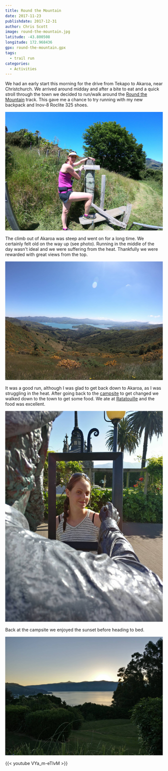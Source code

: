 ```yaml
---
title: Round the Mountain
date: 2017-11-23
publishdate: 2017-12-31
author: Chris Scott
image: round-the-mountain.jpg
latitude: -43.800508
longitude: 172.968436
gpx: round-the-mountain.gpx
tags:
  - trail run
categories:
  - Activities
---
```


We had an early start this morning for the drive from Tekapo to Akaroa, near Christchurch.
We arrived around midday and after a bite to eat and a quick stroll through the town we decided to run/walk around the [Round the Mountain](https://www.bankspeninsulawalks.co.nz/akaroa-walks/) track.
This gave me a chance to try running with my new backpack and Inov-8 Roclite 325 shoes.

![We felt old going up this hill](feeling-old.jpg)

The climb out of Akaroa was steep and went on for a long time.
We certainly felt old on the way up (see photo).
Running in the middle of the day wasn't ideal and we were suffering from the heat.
Thankfully we were rewarded with great views from the top.

![Round the Mountain trail](akaroa.jpg)

It was a good run, although I was glad to get back down to Akaroa, as I was struggling in the heat.
After going back to the [campsite](http://www.akaroa-holidaypark.co.nz/) to get changed we walked down to the town to get some food.
We ate at [Ratatouille](http://www.ratatouilleakaroa.co.nz/) and the food was excellent.

![Portrait](portrait.jpg)

Back at the campsite we enjoyed the sunset before heading to bed.

![Sunset from Akaroa Top 10 campsite](sunset.jpg)

{{< youtube VYa_m-eTlvM >}}
